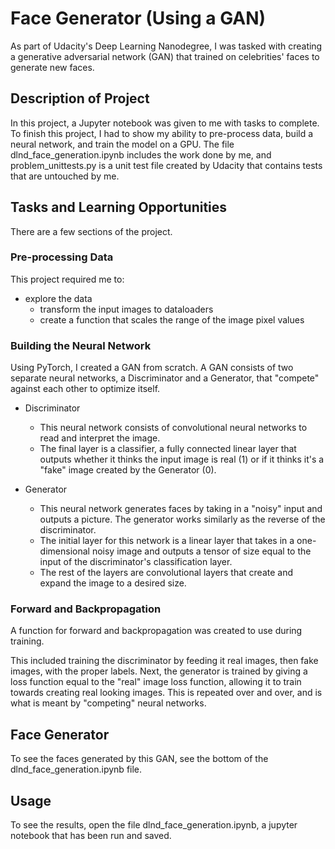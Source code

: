 # Face Generator (Using a GAN)
As part of Udacity's Deep Learning Nanodegree, I was tasked with creating a generative adversarial network (GAN) that trained on celebrities' faces to generate new faces.


## Description of Project
In this project, a Jupyter notebook was given to me with tasks to complete. To finish this project, I had to show my ability to pre-process data, build a neural network, and train the model on a GPU. The file dlnd_face_generation.ipynb includes the work done by me, and problem_unittests.py is a unit test file created by Udacity that contains tests that are untouched by me.

## Tasks and Learning Opportunities
There are a few sections of the project.
### Pre-processing Data
This project required me to:
* explore the data
    * transform the input images to dataloaders
    * create a function that scales the range of the image pixel values 

### Building the Neural Network
Using PyTorch, I created a GAN from scratch. A GAN consists of two separate neural networks, a Discriminator and a Generator, that "compete" against each other to optimize itself.

* Discriminator
    * This neural network consists of convolutional neural networks to read and interpret the image.
    * The final layer is a classifier, a fully connected linear layer that outputs whether it thinks the input image is real (1) or if it thinks it's a "fake" image created by the Generator (0). 

* Generator
    * This neural network generates faces by taking in a "noisy" input and outputs a picture. The generator works similarly as the reverse of the discriminator.
    * The initial layer for this network is a linear layer that takes in a one-dimensional noisy image and outputs a tensor of size equal to the input of the discriminator's classification layer.
    * The rest of the layers are convolutional layers that create and expand the image to a desired size.

### Forward and Backpropagation
A function for forward and backpropagation was created to use during training.

This included training the discriminator by feeding it real images, then fake images, with the proper labels. Next, the generator is trained by giving a loss function equal to the "real" image loss function, allowing it to train towards creating real looking images. This is repeated over and over, and is what is meant by "competing" neural networks.


## Face Generator
To see the faces generated by this GAN, see the bottom of the dlnd_face_generation.ipynb file.

## Usage
To see the results, open the file dlnd_face_generation.ipynb, a jupyter notebook that has been run and saved.
